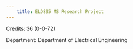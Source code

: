 ```yaml
---
    title: ELD895 MS Research Project
---
```

Credits: 36 (0-0-72)

Department: Department of Electrical Engineering

